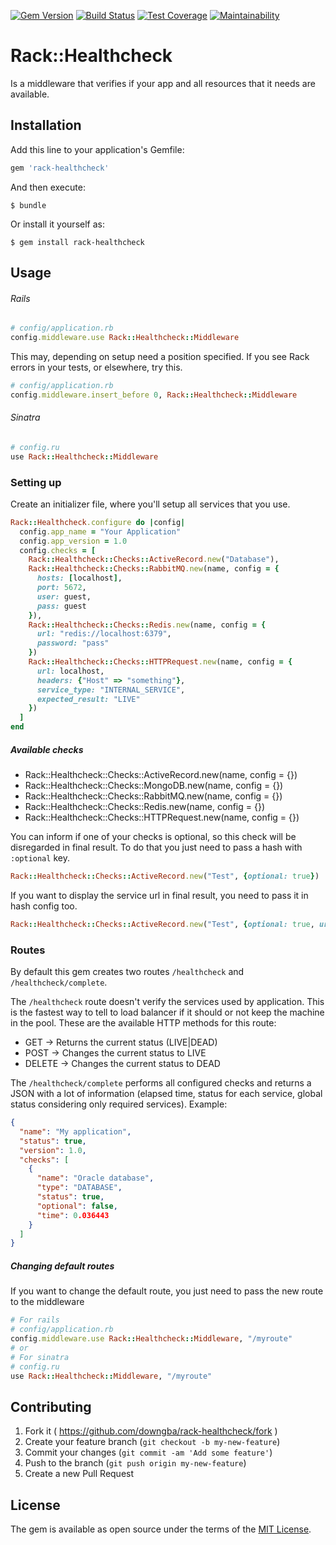 [![Gem Version](https://badge.fury.io/rb/rack-healthcheck.svg)](https://badge.fury.io/rb/rack-healthcheck)
[![Build Status](https://travis-ci.org/downgba/rack-healthcheck.svg?branch=master)](https://travis-ci.org/downgba/rack-healthcheck)
[![Test Coverage](https://api.codeclimate.com/v1/badges/b1e9fec230d987b04f29/test_coverage)](https://codeclimate.com/github/downgba/rack-healthcheck/test_coverage)
[![Maintainability](https://api.codeclimate.com/v1/badges/b1e9fec230d987b04f29/maintainability)](https://codeclimate.com/github/downgba/rack-healthcheck/maintainability)

# Rack::Healthcheck

Is a middleware that verifies if your app and all resources that it needs are available.

## Installation

Add this line to your application's Gemfile:

```ruby
gem 'rack-healthcheck'
```

And then execute:

    $ bundle

Or install it yourself as:

    $ gem install rack-healthcheck

## Usage

###### Rails
```ruby
# config/application.rb
config.middleware.use Rack::Healthcheck::Middleware
```

This may, depending on setup need a position specified. If you see Rack errors in your tests, or elsewhere, try this.

```ruby
# config/application.rb
config.middleware.insert_before 0, Rack::Healthcheck::Middleware
```

###### Sinatra
```ruby
# config.ru
use Rack::Healthcheck::Middleware
```

### Setting up

Create an initializer file, where you'll setup all services that you use.

```ruby
Rack::Healthcheck.configure do |config|
  config.app_name = "Your Application"
  config.app_version = 1.0
  config.checks = [
    Rack::Healthcheck::Checks::ActiveRecord.new("Database"),
    Rack::Healthcheck::Checks::RabbitMQ.new(name, config = {
      hosts: [localhost],
      port: 5672,
      user: guest,
      pass: guest
    }),
    Rack::Healthcheck::Checks::Redis.new(name, config = {
      url: "redis://localhost:6379",
      password: "pass"
    })
    Rack::Healthcheck::Checks::HTTPRequest.new(name, config = {
      url: localhost,
      headers: {"Host" => "something"},
      service_type: "INTERNAL_SERVICE",
      expected_result: "LIVE"
    })
  ]
end
```

##### Available checks

* Rack::Healthcheck::Checks::ActiveRecord.new(name, config = {})
* Rack::Healthcheck::Checks::MongoDB.new(name, config = {})
* Rack::Healthcheck::Checks::RabbitMQ.new(name, config = {})
* Rack::Healthcheck::Checks::Redis.new(name, config = {})
* Rack::Healthcheck::Checks::HTTPRequest.new(name, config = {})

You can inform if one of your checks is optional, so this check will be disregarded in final result.
To do that you just need to pass a hash with `:optional` key.

```ruby
Rack::Healthcheck::Checks::ActiveRecord.new("Test", {optional: true})
```

If you want to display the service url in final result, you need to pass it in hash config too.

```ruby
Rack::Healthcheck::Checks::ActiveRecord.new("Test", {optional: true, url: "http://myservice.com/healthcheck"})
```
### Routes

By default this gem creates two routes `/healthcheck` and `/healthcheck/complete`.

The `/healthcheck` route doesn't verify the services used by application. This is the fastest way to tell to load balancer if it should or not keep the machine in the pool.
These are the available HTTP methods for this route:

* GET -> Returns the current status (LIVE|DEAD)
* POST -> Changes the current status to LIVE
* DELETE -> Changes the current status to DEAD

The `/healthcheck/complete` performs all configured checks and returns a JSON with a lot of information (elapsed time, status for each service, global status considering only required services).
Example:
```json
{
  "name": "My application",
  "status": true,
  "version": 1.0,
  "checks": [
    {
      "name": "Oracle database",
      "type": "DATABASE",
      "status": true,
      "optional": false,
      "time": 0.036443
    }
  ]
}
```

##### Changing default routes

If you want to change the default route, you just need to pass the new route to the middleware

```ruby
# For rails
# config/application.rb
config.middleware.use Rack::Healthcheck::Middleware, "/myroute"
# or
# For sinatra
# config.ru
use Rack::Healthcheck::Middleware, "/myroute"
```

## Contributing

1. Fork it ( https://github.com/downgba/rack-healthcheck/fork )
2. Create your feature branch (`git checkout -b my-new-feature`)
3. Commit your changes (`git commit -am 'Add some feature'`)
4. Push to the branch (`git push origin my-new-feature`)
5. Create a new Pull Request

## License

The gem is available as open source under the terms of the [MIT License](http://opensource.org/licenses/MIT).
